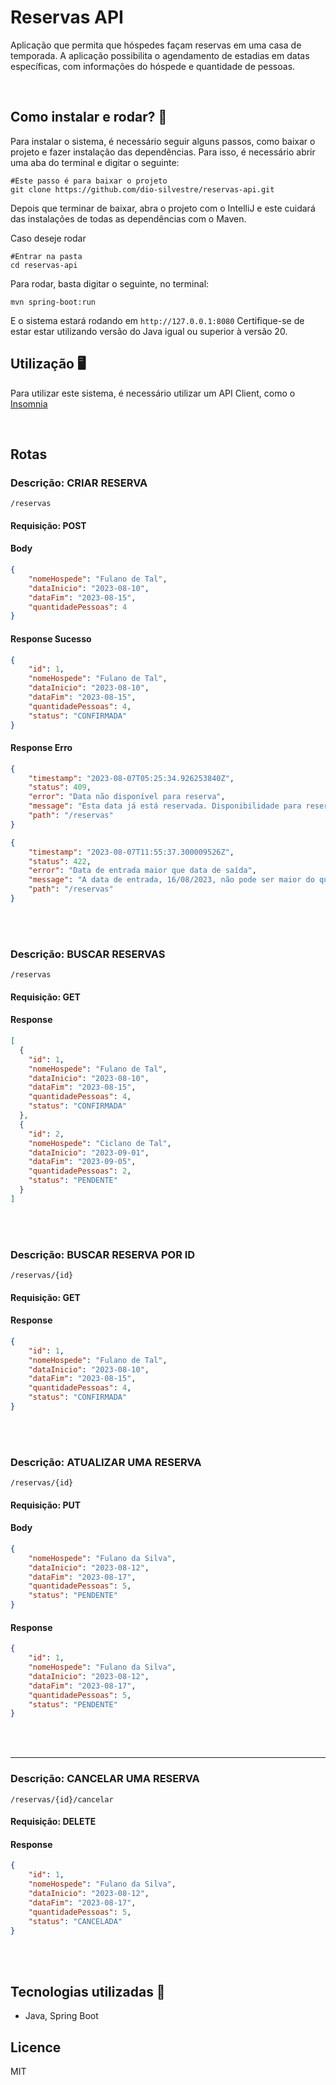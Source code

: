 # Reservas API

Aplicação que permita que hóspedes façam reservas em uma casa de temporada.
A aplicação possibilita o agendamento de estadias em datas específicas, com informações do hóspede e quantidade de pessoas.

<br>

## Como instalar e rodar? 🚀

Para instalar o sistema, é necessário seguir alguns passos, como baixar o projeto e fazer instalação das dependências. Para isso, é necessário abrir uma aba do terminal e digitar o seguinte:

    #Este passo é para baixar o projeto
    git clone https://github.com/dio-silvestre/reservas-api.git

Depois que terminar de baixar, abra o projeto com o IntelliJ e este cuidará das instalações de todas as dependências com o Maven.

Caso deseje rodar 

    #Entrar na pasta
    cd reservas-api

Para rodar, basta digitar o seguinte, no terminal:

    mvn spring-boot:run

E o sistema estará rodando em `http://127.0.0.1:8080`
Certifique-se de estar estar utilizando versão do Java igual ou superior à versão 20.

## Utilização 🖥️

Para utilizar este sistema, é necessário utilizar um API Client, como o [Insomnia](https://insomnia.rest/download)

<br>

## Rotas

### Descrição: CRIAR RESERVA

```
/reservas
```
#### Requisição: POST
#### Body

```json
{
    "nomeHospede": "Fulano de Tal",
    "dataInicio": "2023-08-10",
    "dataFim": "2023-08-15",
    "quantidadePessoas": 4
}
```

#### Response Sucesso

```json
{
    "id": 1,
    "nomeHospede": "Fulano de Tal",
    "dataInicio": "2023-08-10",
    "dataFim": "2023-08-15",
    "quantidadePessoas": 4,
    "status": "CONFIRMADA"
}
```

#### Response Erro

```json
{
	"timestamp": "2023-08-07T05:25:34.926253840Z",
	"status": 409,
	"error": "Data não disponível para reserva",
	"message": "Esta data já está reservada. Disponibilidade para reservas somente após o dia 15/08/2023",
	"path": "/reservas"
}
```
```json
{
	"timestamp": "2023-08-07T11:55:37.300009526Z",
	"status": 422,
	"error": "Data de entrada maior que data de saída",
	"message": "A data de entrada, 16/08/2023, não pode ser maior do que a data de saída, 15/08/2023",
	"path": "/reservas"
}
```

<br>
<br>

### Descrição: BUSCAR RESERVAS

```
/reservas
```
#### Requisição: GET
#### Response

```json
[
  {
    "id": 1,
    "nomeHospede": "Fulano de Tal",
    "dataInicio": "2023-08-10",
    "dataFim": "2023-08-15",
    "quantidadePessoas": 4,
    "status": "CONFIRMADA"
  },
  {
    "id": 2,
    "nomeHospede": "Ciclano de Tal",
    "dataInicio": "2023-09-01",
    "dataFim": "2023-09-05",
    "quantidadePessoas": 2,
    "status": "PENDENTE"
  }
]
```

<br>
<br>

### Descrição: BUSCAR RESERVA POR ID

```
/reservas/{id}
```
#### Requisição: GET
#### Response

```json
{
    "id": 1,
    "nomeHospede": "Fulano de Tal",
    "dataInicio": "2023-08-10",
    "dataFim": "2023-08-15",
    "quantidadePessoas": 4,
    "status": "CONFIRMADA"
}
```

<br>
<br>

### Descrição: ATUALIZAR UMA RESERVA

```
/reservas/{id}
```
#### Requisição: PUT
#### Body

```json
{
    "nomeHospede": "Fulano da Silva",
    "dataInicio": "2023-08-12",
    "dataFim": "2023-08-17",
    "quantidadePessoas": 5,
    "status": "PENDENTE"
}
```

#### Response

```json
{
    "id": 1,
    "nomeHospede": "Fulano da Silva",
    "dataInicio": "2023-08-12",
    "dataFim": "2023-08-17",
    "quantidadePessoas": 5,
    "status": "PENDENTE"
}
```

<br>
<br>

---

### Descrição: CANCELAR UMA RESERVA

```
/reservas/{id}/cancelar
```
#### Requisição: DELETE
#### Response

```json
{
    "id": 1,
    "nomeHospede": "Fulano da Silva",
    "dataInicio": "2023-08-12",
    "dataFim": "2023-08-17",
    "quantidadePessoas": 5,
    "status": "CANCELADA"
}
```

<br>
<br>



## Tecnologias utilizadas 📱

- Java, Spring Boot

## Licence

MIT
